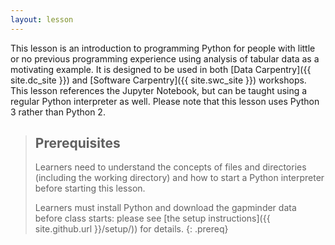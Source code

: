 ```yaml
---
layout: lesson
---
```

This lesson is an introduction to programming Python
for people with little or no previous programming experience
using analysis of tabular data as a motivating example.
It is designed to be used in both [Data Carpentry]({{ site.dc_site }})
and [Software Carpentry]({{ site.swc_site }}) workshops.
This lesson references the Jupyter Notebook,
but can be taught using a regular Python interpreter as well.
Please note that this lesson uses Python 3 rather than Python 2.

> ## Prerequisites
>
> Learners need to understand the concepts of files and directories
> (including the working directory)
> and how to start a Python interpreter
> before starting this lesson.
>
> Learners must install Python and download the gapminder data before class starts:
> please see [the setup instructions]({{ site.github.url }}/setup/)) for details.
{: .prereq}
